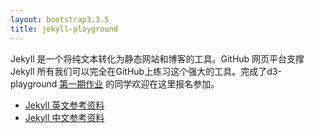 ```yaml
---
layout: bootstrap3.3.5
title: jekyll-playground
---
```

Jekyll 是一个将纯文本转化为静态网站和博客的工具。GitHub 网页平台支撑Jekyll 所有我们可以完全在GitHub上练习这个强大的工具。完成了d3-playground [第一期作业](https://github.com/bigdata-mindstorms/d3-playground/issues?q=is%3Aopen+is%3Aissue+milestone%3A%E6%96%B0%E6%88%AA%E6%AD%A2%E6%97%A5%E6%9C%9F2016%2F02%2F24) 的同学欢迎在这里报名参加。

- [Jekyll 英文参考资料](http://jekyllrb.com/)
- [Jekyll 中文参考资料](http://jekyll.bootcss.com/)
  
